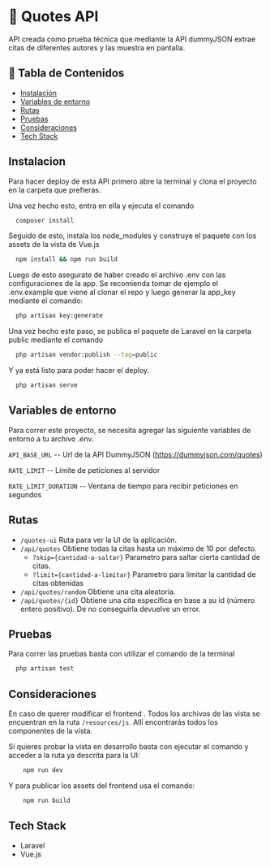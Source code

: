 
# 📖 Quotes API

API creada como prueba técnica que mediante la API dummyJSON extrae citas de diferentes autores y las muestra en pantalla.

## 📄 Tabla de Contenidos
- [Instalación](#instalacion)
- [Variables de entorno](#variables-de-entorno)
- [Rutas](#rutas)
- [Pruebas](#pruebas)
- [Consideraciones](#consideraciones)
- [Tech Stack](#tech-stack)


##  Instalacion

Para hacer deploy de esta API primero abre la terminal y  clona el proyecto en  la carpeta que prefieras.

Una vez hecho esto, entra en ella y ejecuta el comando

```bash
  composer install
```

Seguido de esto, instala los node_modules y construye el paquete con los assets de la vista de Vue.js

```bash
  npm install && npm run build
```

Luego de esto asegurate de haber creado el archivo .env con las configuraciones de la app. Se recomienda tomar de ejemplo el .env.example que viene al clonar el repo y luego generar la app_key mediante el comando:

```bash
  php artisan key:generate
```

Una vez hecho este paso, se publica el paquete de Laravel en la carpeta public mediante el comando

```bash
  php artisan vendor:publish --tag=public
```

Y ya está listo para poder hacer el deploy.

```bash
  php artisan serve
```




## Variables de entorno

Para correr este proyecto, se necesita agregar las siguiente variables de entorno a tu archivo .env.

`API_BASE_URL` -- Url de la API DummyJSON (https://dummyjson.com/quotes)

`RATE_LIMIT` -- Límite de peticiones al servidor

`RATE_LIMIT_DURATION` -- Ventana de tiempo para recibir peticiones en segundos


## Rutas

- `/quotes-ui` Ruta para ver la UI de la aplicación.
- `/api/quotes` Obtiene todas la citas hasta un máximo de 10 por defecto.
    - `?skip={cantidad-a-saltar}` Parametro para saltar cierta cantidad de citas.
    - `?limit={cantidad-a-limitar}` Parametro para limitar la cantidad de citas obtenidas
- `/api/quotes/random` Obtiene una cita aleatoria.
- `/api/quotes/{id}` Obtiene una cita específica en base a su id (número entero positivo). De no conseguirla devuelve un error.


##  Pruebas

Para correr las pruebas basta con utilizar el comando de la terminal

```bash
  php artisan test
```


##  Consideraciones

En caso de querer modificar el frontend . Todos los archivos de las vista se encuentran en la ruta `/resources/js`. Allí encontrarás todos los componentes de la vista.

Si quieres probar la vista en desarrollo basta con ejecutar el comando y acceder a la ruta ya descrita para la UI:

``` bash
    npm run dev
```

Y para publicar los assets del frontend usa el comando:

```bash
    npm run build
```


##  Tech Stack

- Laravel
- Vue.js


